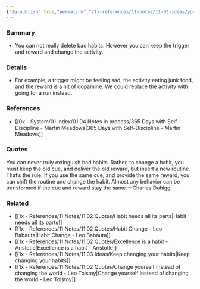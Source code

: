 ```yaml
---
{"dg-publish":true,"permalink":"/1x-references/11-notes/11-03-ideas/you-cannot-change-bad-habits-you-can-only-change-the-habit-to-something-positive/","title":"You cannot change bad habits. You can only change the habit to something positive","created":"2024-02-21T15:05:06.343+03:00","updated":"2024-02-21T15:07:51.646+03:00"}
---
```



### Summary
- You can not really delete bad habits. However you can keep the trigger and reward and change the activity.

### Details
- For example, a trigger might be feeling sad, the activity eating junk food, and the reward is a hit of dopamine. We could replace the activity with going for a run instead.

### References
- [[0x - System/01 Index/01.04 Notes in process/365 Days with Self-Discipline - Martin Meadows\|365 Days with Self-Discipline - Martin Meadows]]

### Quotes
You can never truly extinguish bad habits. Rather, to change a habit, you must keep the old cue, and deliver the old reward, but insert a new routine. That’s the rule: If you use the same cue, and provide the same reward, you can shift the routine and change the habit. Almost any behavior can be transformed if the cue and reward stay the same.—Charles Duhigg


### Related
- [[1x - References/11 Notes/11.02 Quotes/Habit needs all its parts\|Habit needs all its parts]]
- [[1x - References/11 Notes/11.02 Quotes/Habit Change - Leo Babauta\|Habit Change - Leo Babauta]]
- [[1x - References/11 Notes/11.02 Quotes/Excellence is a habit - Aristotle\|Excellence is a habit - Aristotle]]
- [[1x - References/11 Notes/11.03 Ideas/Keep changing your habits\|Keep changing your habits]]
- [[1x - References/11 Notes/11.02 Quotes/Change yourself instead of changing the world - Leo Tolstoy\|Change yourself instead of changing the world - Leo Tolstoy]]